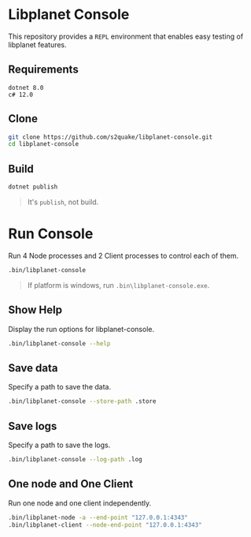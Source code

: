 # Libplanet Console

This repository provides a `REPL` environment that enables easy testing of libplanet features.

## Requirements

```plain
dotnet 8.0
c# 12.0
```

## Clone

```sh
git clone https://github.com/s2quake/libplanet-console.git
cd libplanet-console
```

## Build

```sh
dotnet publish
```

> It's `publish`, not build.

# Run Console

Run 4 Node processes and 2 Client processes to control each of them.

```sh
.bin/libplanet-console
```

> If platform is windows, run `.bin\libplanet-console.exe`.

## Show Help

Display the run options for libplanet-console.

```sh
.bin/libplanet-console --help
```

## Save data

Specify a path to save the data.

```sh
.bin/libplanet-console --store-path .store
```

## Save logs

Specify a path to save the logs.

```sh
.bin/libplanet-console --log-path .log
```

## One node and One Client

Run one node and one client independently.

```sh
.bin/libplanet-node -a --end-point "127.0.0.1:4343"
.bin/libplanet-client --node-end-point "127.0.0.1:4343"
```
